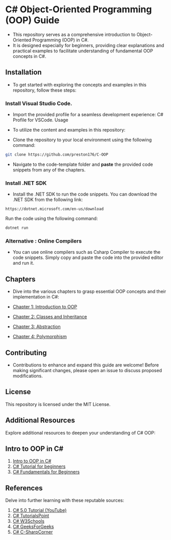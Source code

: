 
# C# Object-Oriented Programming (OOP) Guide
- This repository serves as a comprehensive introduction to Object-Oriented Programming (OOP) in C#. 
- It is designed especially for beginners, providing clear explanations and practical examples to facilitate understanding of fundamental OOP concepts in C#.

## Installation
- To get started with exploring the concepts and examples in this repository, follow these steps:

### Install Visual Studio Code.
- Import the provided profile for a seamless development experience: C# Profile for VSCode.
Usage
- To utilize the content and examples in this repository:

- Clone the repository to your local environment using the following command:

```bash
git clone https://github.com/preston176/C-OOP
```
- Navigate to the code-template folder and **paste** the provided code snippets from any of the chapters.

### Install .NET SDK
- Install the .NET SDK to run the code snippets. You can download the .NET SDK from the following link:
```
https://dotnet.microsoft.com/en-us/download
```

Run the code using the following command:

```bash
dotnet run
```

### Alternative : Online Compilers
- You can use online compilers such as Csharp Compiler to execute the code snippets. Simply copy and paste the code into the provided editor and run it.

## Chapters
- Dive into the various chapters to grasp essential OOP concepts and their implementation in C#:

- [Chapter 1: Introduction to OOP](./Chapter1/README.md)
- [Chapter 2: Classes and Inheritance](./Chapter2/README.md)
- [Chapter 3: Abstraction](./Chapter3/README.md)
- [Chapter 4: Polymorphism](./Chapter4/README.md)

## Contributing
- Contributions to enhance and expand this guide are welcome! Before making significant changes, please open an issue to discuss proposed modifications.

## License
This repository is licensed under the MIT License.

## Additional Resources
Explore additional resources to deepen your understanding of C# OOP:

## Intro to OOP in C#
1. [Intro to OOP in C#](https://www.youtube.com/watch?v=iA0XZwFqqKI)
2. [C# Tutorial for beginners](https://www.youtube.com/watch?v=GhQdlIFylQ8)
3. [C# Fundamentals for Beginners](https://www.youtube.com/watch?v=0QUgvfuKvWU)

## References
Delve into further learning with these reputable sources:

1. [C# 5.0 Tutorial (YouTube)](https://youtu.be/lisiwUZJXqQ)
2. [C# TutorialsPoint](https://www.tutorialspoint.com/csharp/csharp_object_oriented.htm)
3. [C# W3Schools](https://www.w3schools.com/cs/cs_oop.php)
4. [C# GeeksForGeeks](https://www.geeksforgeeks.org/c-sharp-object-oriented-programming/)
5. [C# C-SharpCorner](https://www.c-sharpcorner.com/UploadFile/219d4d/introduction-to-object-oriented-programming-concepts-in-C-Sharp/)